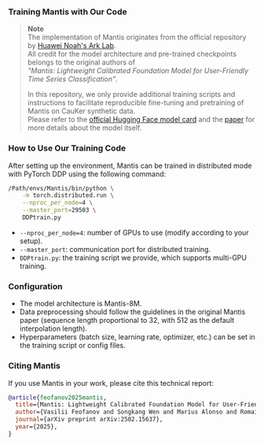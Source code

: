 
### Training Mantis with Our Code

> **Note**  
> The implementation of Mantis originates from the official repository by [Huawei Noah's Ark Lab](https://huggingface.co/paris-noah).  
> All credit for the model architecture and pre-trained checkpoints belongs to the original authors of  
> *"Mantis: Lightweight Calibrated Foundation Model for User-Friendly Time Series Classification"*.  
>  
> In this repository, we only provide additional training scripts and instructions to facilitate reproducible fine-tuning and pretraining of Mantis on CauKer synthetic data.  
> Please refer to the [official Hugging Face model card](https://huggingface.co/paris-noah/Mantis-8M) and the [paper](https://arxiv.org/abs/2502.15637) for more details about the model itself.

### How to Use Our Training Code

After setting up the environment, Mantis can be trained in distributed mode with PyTorch DDP using the following command:

```bash
/Path/envs/Mantis/bin/python \
    -m torch.distributed.run \
    --nproc_per_node=4 \
    --master_port=29503 \
    DDPtrain.py
````

* `--nproc_per_node=4`: number of GPUs to use (modify according to your setup).
* `--master_port`: communication port for distributed training.
* `DDPtrain.py`: the training script we provide, which supports multi-GPU training.

### Configuration

* The model architecture is Mantis-8M.
* Data preprocessing should follow the guidelines in the original Mantis paper (sequence length proportional to 32, with 512 as the default interpolation length).
* Hyperparameters (batch size, learning rate, optimizer, etc.) can be set in the training script or config files.


### Citing Mantis 

If you use Mantis in your work, please cite this technical report:

```bibtex
@article{feofanov2025mantis,
  title={Mantis: Lightweight Calibrated Foundation Model for User-Friendly Time Series Classification},
  author={Vasilii Feofanov and Songkang Wen and Marius Alonso and Romain Ilbert and Hongbo Guo and Malik Tiomoko and Lujia Pan and Jianfeng Zhang and Ievgen Redko},
  journal={arXiv preprint arXiv:2502.15637},
  year={2025},
}
```

